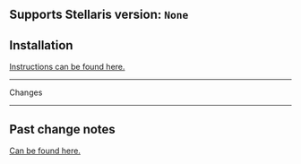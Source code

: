 ## Supports Stellaris version: `None`

## Installation

[Instructions can be found here.](https://github.com/Aerolfos/stellaris_mod_deploy_action/wiki/Mod-Installation)

---

Changes

---

## Past change notes
[Can be found here.](../main/CHANGELOG.md)
